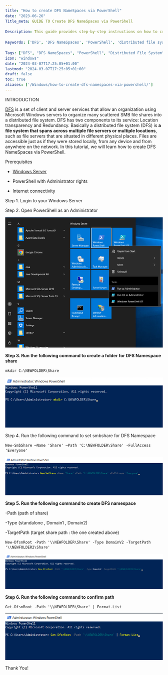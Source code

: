 ```yaml
---
title: "How to create DFS NameSpaces via PowerShell"
date: "2023-06-26"
Title_meta: GUIDE TO Create DFS NameSpaces via PowerShell

Description: This guide provides step-by-step instructions on how to create DFS (Distributed File System) NameSpaces using PowerShell. Learn how to configure and manage DFS namespaces to organize and unify access to shared folders across your Windows Server environment efficiently.

Keywords: ['DFS', 'DFS NameSpaces', 'PowerShell', 'distributed file system', 'server management', 'file sharing']

Tags: ["DFS", "DFS NameSpaces", "PowerShell", "Distributed File System", "Server Management", "File Sharing"]
icon: "windows"
date: "2024-03-07T17:25:05+01:00"
lastmod: "2024-03-07T17:25:05+01:00" 
draft: false
toc: true
aliases: ['/Windows/how-to-create-dfs-namespaces-via-powershell/']
---
```


INTRODUCTION

[DFS](https://en.wikipedia.org/wiki/Distributed_File_System_(Microsoft)) is a set of client and server services that allow an organization using Microsoft Windows servers to organize many scattered SMB file shares into a distributed file system. DFS has two components to its service: Location transparency and Redundancy. Basically a distributed file system (DFS) is **a file system that spans across multiple file servers or multiple locations**, such as file servers that are situated in different physical places. Files are accessible just as if they were stored locally, from any device and from anywhere on the network. In this tutorial, we will learn how to create DFS NameSpaces via PowerShell.

Prerequisites

- [Windows Server](https://utho.com/docs/tutorial/how-to-install-active-directory-domain-service-on-windows-server/?preview_id=11159&preview_nonce=171803715d&preview=true)

- PowerShell with Administrator rights

- Internet connectivity

Step 1. Login to your Windows Server

Step 2. Open PowerShell as an Administrator

![create DFS NameSpaces](images/Screenshot_11-28.png)

**Step 3. Run the following command to create a folder for DFS Namespace share**

```
mkdir C:\NEWFOLDER\Share
```

![create DFS NameSpaces](images/Screenshot_4-43.png)

Step 4. Run the following command to set smbshare for DFS Namespace

```
New-SmbShare –Name 'Share' –Path 'C:\NEWFOLDER\Share' -FullAccess 'Everyone'
```

![](images/Screenshot_5-33.png)

**Step 5. Run the following command to create DFS namespace**

\-Path (path of share)

\-Type (standalone , Domain1 , Domain2)

\-TargetPath (target share path : the one created above)

```
New-DfsnRoot -Path '\\NEWFOLDER\Share' -Type DomainV2 -TargetPath '\\NEWFOLDER2\Share'
```

![create DFS NameSpaces](images/Screenshot_6-34-1024x227.png)

**Step 6. Run the following command to confirm path**

```
Get-DfsnRoot -Path '\\NEWFOLDER\Share' | Format-List
```

![create DFS NameSpaces](images/Screenshot_7-30.png)

Thank You!
